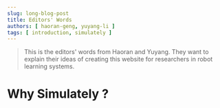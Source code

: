 ```yaml
---
slug: long-blog-post
title: Editors' Words
authors: [ haoran-geng, yuyang-li ]
tags: [ introduction, simulately ]
---
```


> This is the editors' words from Haoran and Yuyang. They want to explain their ideas of creating this website for researchers in robot learning systems.

# Why Simulately ?
